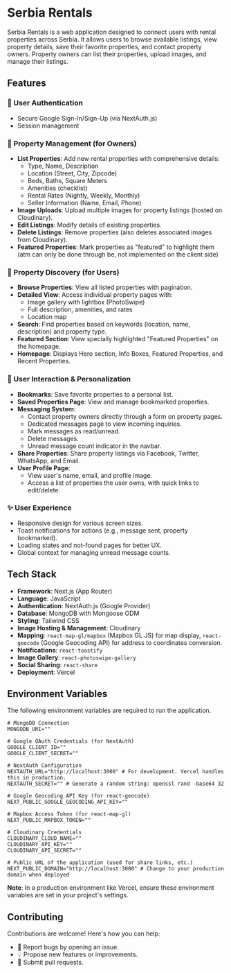 # Serbia Rentals

Serbia Rentals is a web application designed to connect users with rental properties across Serbia. It allows users to browse available listings, view property details, save their favorite properties, and contact property owners. Property owners can list their properties, upload images, and manage their listings.

## Features

### 🔐 User Authentication

- Secure Google Sign-In/Sign-Up (via NextAuth.js)
- Session management

### 🏡 Property Management (for Owners)

- **List Properties**: Add new rental properties with comprehensive details:
  - Type, Name, Description
  - Location (Street, City, Zipcode)
  - Beds, Baths, Square Meters
  - Amenities (checklist)
  - Rental Rates (Nightly, Weekly, Monthly)
  - Seller Information (Name, Email, Phone)
- **Image Uploads**: Upload multiple images for property listings (hosted on Cloudinary).
- **Edit Listings**: Modify details of existing properties.
- **Delete Listings**: Remove properties (also deletes associated images from Cloudinary).
- **Featured Properties**: Mark properties as "featured" to highlight them (atm can only be done through be, not implemented on the client side)

### 🔎 Property Discovery (for Users)

- **Browse Properties**: View all listed properties with pagination.
- **Detailed View**: Access individual property pages with:
  - Image gallery with lightbox (PhotoSwipe)
  - Full description, amenities, and rates
  - Location map
- **Search**: Find properties based on keywords (location, name, description) and property type.
- **Featured Section**: View specially highlighted "Featured Properties" on the homepage.
- **Homepage**: Displays Hero section, Info Boxes, Featured Properties, and Recent Properties.

### 👤 User Interaction & Personalization

- **Bookmarks**: Save favorite properties to a personal list.
- **Saved Properties Page**: View and manage bookmarked properties.
- **Messaging System**:
  - Contact property owners directly through a form on property pages.
  - Dedicated messages page to view incoming inquiries.
  - Mark messages as read/unread.
  - Delete messages.
  - Unread message count indicator in the navbar.
- **Share Properties**: Share property listings via Facebook, Twitter, WhatsApp, and Email.
- **User Profile Page**:
  - View user's name, email, and profile image.
  - Access a list of properties the user owns, with quick links to edit/delete.

### ✨ User Experience

- Responsive design for various screen sizes.
- Toast notifications for actions (e.g., message sent, property bookmarked).
- Loading states and not-found pages for better UX.
- Global context for managing unread message counts.

## Tech Stack

- **Framework**: Next.js (App Router)
- **Language**: JavaScript
- **Authentication**: NextAuth.js (Google Provider)
- **Database**: MongoDB with Mongoose ODM
- **Styling**: Tailwind CSS
- **Image Hosting & Management**: Cloudinary
- **Mapping**: `react-map-gl/mapbox` (Mapbox GL JS) for map display, `react-geocode` (Google Geocoding API) for address to coordinates conversion.
- **Notifications**: `react-toastify`
- **Image Gallery**: `react-photoswipe-gallery`
- **Social Sharing**: `react-share`
- **Deployment**: Vercel

## Environment Variables

The following environment variables are required to run the application.

```
# MongoDB Connection
MONGODB_URI=""

# Google OAuth Credentials (for NextAuth)
GOOGLE_CLIENT_ID=""
GOOGLE_CLIENT_SECRET=""

# NextAuth Configuration
NEXTAUTH_URL="http://localhost:3000" # For development. Vercel handles this in production.
NEXTAUTH_SECRET="" # Generate a random string: openssl rand -base64 32

# Google Geocoding API Key (for react-geocode)
NEXT_PUBLIC_GOOGLE_GEOCODING_API_KEY=""

# Mapbox Access Token (for react-map-gl)
NEXT_PUBLIC_MAPBOX_TOKEN=""

# Cloudinary Credentials
CLOUDINARY_CLOUD_NAME=""
CLOUDINARY_API_KEY=""
CLOUDINARY_API_SECRET=""

# Public URL of the application (used for share links, etc.)
NEXT_PUBLIC_DOMAIN="http://localhost:3000" # Change to your production domain when deployed
```

**Note**: In a production environment like Vercel, ensure these environment variables are set in your project's settings.

## Contributing

Contributions are welcome! Here's how you can help:

- 🐛 Report bugs by opening an issue.
- 💡 Propose new features or improvements.
- 🔧 Submit pull requests.
